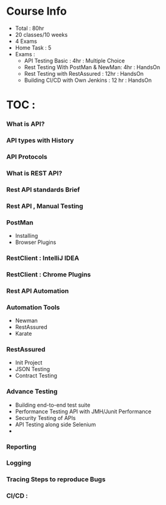 # Course Info
- Total : 80hr
- 20 classes/10 weeks 
- 4 Exams
- Home Task : 5
- Exams :
    - API Testing Basic : 4hr : Multiple Choice
    - Rest Testing With PostMan & NewMan: 4hr : HandsOn
    - Rest Testing with RestAssured : 12hr : HandsOn
    - Building CI/CD with Own Jenkins : 12 hr : HandsOn

# TOC : 

### What is API?

### API types with History

### API Protocols 

### What is REST API?

### Rest API standards Brief

### Rest API , Manual Testing

### PostMan
- Installing
- Browser Plugins 

### RestClient : IntelliJ IDEA

### RestClient : Chrome Plugins

### Rest API Automation 

### Automation Tools 
- Newman
- RestAssured
- Karate

### RestAssured 
- Init Project 
- JSON Testing 
- Contract Testing 

### Advance Testing
- Building end-to-end test suite
- Performance Testing API with JMH/Junit Performance 
- Security Testing of APIs
- API Testing along side Selenium 
-

### Reporting 

### Logging 

### Tracing Steps to reproduce Bugs

### CI/CD :
